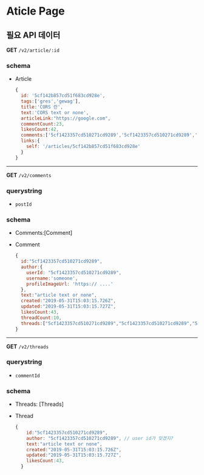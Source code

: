 # Aticle Page

## 필요 API 데이터

**GET** `/v2/article/:id`

### schema

- Article

  ```javascript
  {
    id: '5cf142b857cd51f683cd928e',
    tags:['gres','gewag'],
    title:'CORS 란',
    text:'CORS text or none',
    articleLink:"https://google.com",
    commentCount:23,
    likesCount:42,
    comments:['5cf1423357cd510271cd9289','5cf1423357cd510271cd9289','5cf1423357cd510271cd9289','5cf1423357cd510271cd9289','5cf1423357cd510271cd9289','5cf1423357cd510271cd9289','5cf1423357cd510271cd9289',]
    links:{
      self: '/articles/5cf142b857cd51f683cd928e'
    }
  }
  ```

---

**GET** `/v2/comments`

### querystring

- `postId`

### schema

- Comments:[Comment]
- Comment

  ```javascript
  {
    id:"5cf1423357cd510271cd9289",
    author:{
      userId: "5cf1423357cd510271cd9289",
      username:'someone',
      profileImageUrl: 'https:// ....'
    },
    text:"article text or none",
    created:"2019-05-31T15:03:15.726Z",
    updated:"2019-05-31T15:03:15.727Z",
    likesCount:43,
    threadCount:10,
    threads:["5cf1423357cd510271cd9289","5cf1423357cd510271cd9289","5cf1423357cd510271cd9289","5cf1423357cd510271cd9289","5cf1423357cd510271cd9289",]
  }
  ```

---

**GET** `/v2/threads`

### querystring

- `commentId`

### schema

- Threads: [Threads]
- Thread

  ```javascript
  {
      id:"5cf1423357cd510271cd9289",
      author: "5cf1423357cd510271cd9289", // user id가 맞겠지?
      text:"article text or none",
      created:"2019-05-31T15:03:15.726Z",
      updated:"2019-05-31T15:03:15.727Z",
      likesCount:43,
    }
  ```
